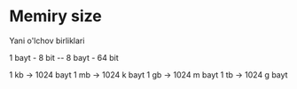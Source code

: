  # Memiry size
  Yani o'lchov birliklari

1 bayt - 8 bit -- 8 bayt - 64 bit

1 kb -> 1024 bayt
1 mb -> 1024 k bayt
1 gb -> 1024 m bayt
1 tb -> 1024 g bayt



